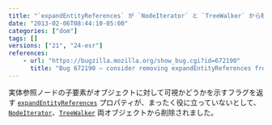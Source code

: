 ```yaml
---
title: "`expandEntityReferences` が `NodeIterator` と `TreeWalker` から削除されました"
date: "2013-02-06T08:44:10-05:00"
categories: ["dom"]
tags: []
versions: ["21", "24-esr"]
references:
    - url: "https://bugzilla.mozilla.org/show_bug.cgi?id=672190"
      title: "Bug 672190 – consider removing expandEntityReferences from NodeIterator and TreeWalker"
---
```

実体参照ノードの子要素がオブジェクトに対して可視かどうかを示すフラグを返す [`expandEntityReferences`](https://developer.mozilla.org/docs/Web/API/NodeIterator.expandEntityReferences) プロパティが、まったく役に立っていないとして、[`NodeIterator`](https://developer.mozilla.org/docs/Web/API/NodeIterator)、[`TreeWalker`](https://developer.mozilla.org/docs/Web/API/TreeWalker) 両オブジェクトから削除されました。
